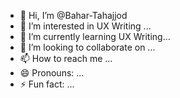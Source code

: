 - 👋 Hi, I’m @Bahar-Tahajjod
- 👀 I’m interested in UX Writing ...
- 🌱 I’m currently learning UX Writing...
- 💞️ I’m looking to collaborate on ...
- 📫 How to reach me ...
- 😄 Pronouns: ...
- ⚡ Fun fact: ...

<!---
Bahar-Tahajjod/Bahar-Tahajjod is a ✨ special ✨ repository because its `README.md` (this file) appears on your GitHub profile.
You can click the Preview link to take a look at your changes.
--->
